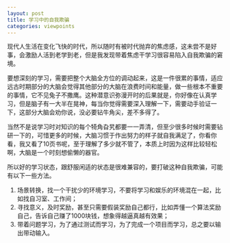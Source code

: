 ```yaml
---
layout: post
title: 学习中的自我欺骗
categories: viewpoints
---
```


现代人生活在变化飞快的时代，所以随时有被时代抛弃的焦虑感，这未尝不是好事，会激励人活到老学到老，但是我发现带着焦虑干学习很容易陷入自我欺骗的窘境。

要想深刻的学习，需要把整个大脑全方位的调动起来，这是一件很累的事情，适应远古时期部分的大脑会觉得其他部分的大脑在浪费时间和能量，做一些根本不重要的事情，它不见兔子不撒鹰。这种潜意识弥漫开时的后果就是，你好像在认真学习，但是脑子有一大半在晃神，每当你觉得需要深入理解一下，需要动手验证一下，这部分大脑会劝你说，没必要钻牛角尖，差不多得了。

当然不是说学习时对知识的每个犄角旮旯都要一一弄清，但至少很多时候时需要钻研一下的，可惜更多的时候，大脑习惯于作出努力的样子就自我满足了，你看你看，我又看了10页书呢，至于理解了多少就不管了，本质上时因为这样比较轻松啊，大脑是一个时刻想偷懒的器官。

所以好的学习状态，跟舒服闲适的状态是很难兼容的，要打破这种自我欺骗，可能有以下一些方法。

1. 场景转换，找一个干扰少的环境学习，不要将学习和娱乐的环境混在一起，比如找自习室、工作间；
2. 寻找意义，及时奖励，甚至只需要假装奖励自己都行，比如弄懂一个算法奖励自己，告诉自己赚了1000块钱，想象得越逼真越有效果；
3. 带着问题学习，为了通过测试而学习，为了完成一个项目而学习，总之要以输出带动输入。

